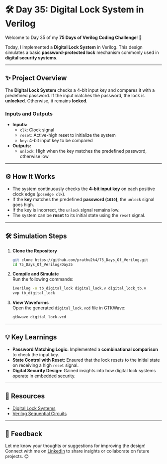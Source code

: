 # 🛠️ Day 35: Digital Lock System in Verilog  

Welcome to Day 35 of my **75 Days of Verilog Coding Challenge**! 🎉  

Today, I implemented a **Digital Lock System** in Verilog. This design simulates a basic **password-protected lock** mechanism commonly used in **digital security systems**.  

---

## ✨ Project Overview  

The **Digital Lock System** checks a 4-bit input key and compares it with a predefined password. If the input matches the password, the lock is **unlocked**. Otherwise, it remains **locked**.  

### **Inputs and Outputs**  
- **Inputs:**  
  - `clk`: Clock signal  
  - `reset`: Active-high reset to initialize the system  
  - `key`: 4-bit input key to be compared  
- **Outputs:**  
  - `unlock`: High when the key matches the predefined password, otherwise low  

---

## ⚙️ How It Works  

- The system continuously checks the **4-bit input key** on each positive clock edge (`posedge clk`).  
- If the **key** matches the predefined **password (`1010`)**, the `unlock` signal goes high.  
- If the key is incorrect, the `unlock` signal remains low.  
- The system can be **reset** to its initial state using the `reset` signal.  

---

## 🛠️ Simulation Steps  

1. **Clone the Repository**  
   ```bash
   git clone https://github.com/prathu2k4/75_Days_Of_Verilog.git
   cd 75_Days_Of_Verilog/Day35
   ```  

2. **Compile and Simulate**  
   Run the following commands:  
   ```bash
   iverilog -o tb_digital_lock digital_lock.v digital_lock_tb.v
   vvp tb_digital_lock
   ```  

3. **View Waveforms**  
   Open the generated `digital_lock.vcd` file in GTKWave:  
   ```bash
   gtkwave digital_lock.vcd
   ```  

---

## 💡 Key Learnings  

- **Password Matching Logic:** Implemented a **combinational comparison** to check the input key.  
- **State Control with Reset:** Ensured that the lock resets to the initial state on receiving a high `reset` signal.  
- **Digital Security Design:** Gained insights into how digital lock systems operate in embedded security.  

---

## 🔗 Resources  

- [Digital Lock Systems](https://en.wikipedia.org/wiki/Electronic_lock)  
- [Verilog Sequential Circuits](https://www.chipverify.com/verilog/verilog-sequential-circuits)  

---

## 🤝 Feedback  

Let me know your thoughts or suggestions for improving the design! Connect with me on [LinkedIn](https://www.linkedin.com/in/pratham-jainvs) to share insights or collaborate on future projects. 😊  